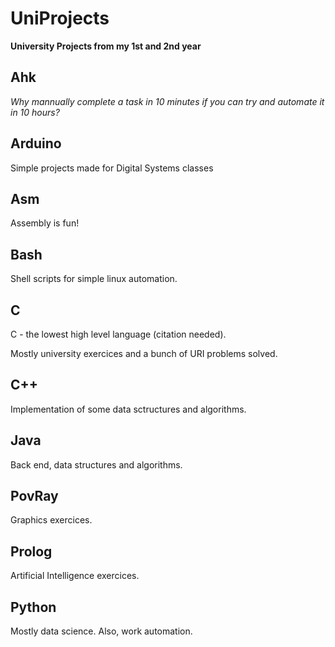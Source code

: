 # UniProjects

**University Projects from my 1st and 2nd year**

## Ahk

*Why mannually complete a task in 10 minutes if you can try and automate it in 10 hours?*

## Arduino

Simple projects made for Digital Systems classes

## Asm

Assembly is fun!

## Bash

Shell scripts for simple linux automation.

## C

C - the lowest high level language (citation needed).

Mostly university exercices and a bunch of URI problems solved.

## C++

Implementation of some data sctructures and algorithms.

## Java

Back end, data structures and algorithms.

## PovRay

Graphics exercices.

## Prolog

Artificial Intelligence exercices.

## Python

Mostly data science.
Also, work automation.
